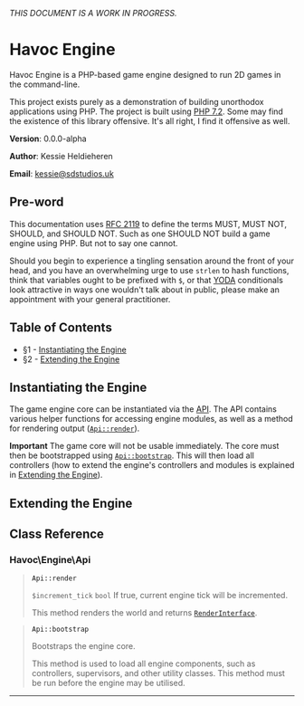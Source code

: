 *THIS DOCUMENT IS A WORK IN PROGRESS.*

# Havoc Engine
Havoc Engine is a PHP-based game engine designed to run 2D games in the command-line.

This project exists purely as a demonstration of building unorthodox applications using PHP. The project is built using [PHP 7.2](http://php.net/releases/7_2_0.php). Some may find the existence of this library offensive. It's all right, I find it offensive as well.

**Version**: 0.0.0-alpha

**Author**: Kessie Heldieheren

**Email**: kessie@sdstudios.uk

## Pre-word
This documentation uses [RFC 2119](https://www.ietf.org/rfc/rfc2119.txt) to define the terms MUST, MUST NOT, SHOULD, and SHOULD NOT. Such as one SHOULD NOT build a game engine using PHP. But not to say one cannot.

Should you begin to experience a tingling sensation  around the front of your head, and you have an overwhelming urge to use `strlen` to hash functions, think that variables ought to be prefixed with `$`, or that [YODA](https://en.wikipedia.org/wiki/Yoda_conditions) conditionals look attractive in ways one wouldn't talk about in public, please make an appointment with your general practitioner.

## Table of Contents
* §1 - [Instantiating the Engine](#S1)
* §2 - [Extending the Engine](#S2)

## <a name="S1">Instantiating the Engine</a>
The game engine core can be instantiated via the [API](#Api).  The API contains various helper functions for accessing engine modules, as well as a method for rendering output ([`Api::render`](#Api_render)).

**Important**
The game core will not be usable immediately. The core must then be bootstrapped using [`Api::bootstrap`](#Api_bootstrap). This will then load all controllers (how to extend the engine's controllers and modules is explained in [Extending the Engine](#S2)).

## <a name="S2">Extending the Engine</a>


## Class Reference

### Havoc\Engine\\<a name="Api">Api</a>
> <a name="Api_render">`Api::render`</a>
> 
> `$increment_tick` `bool` If true, current engine tick will be incremented.
> 
> This method renders the world and returns [`RenderInterface`](#RenderInterface).

> <a name="Api_bootstrap">`Api::bootstrap`</a>
> 
> Bootstraps the engine core.
> 
> This method is used to load all engine components, such as controllers, supervisors, and other utility classes. This method must be run before the engine may be utilised.

------
